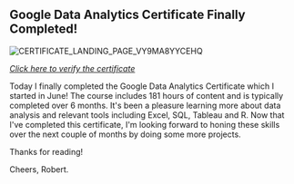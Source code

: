 ## Google Data Analytics Certificate Finally Completed!

![CERTIFICATE_LANDING_PAGE_VY9MA8YYCEHQ](https://user-images.githubusercontent.com/105367716/184691264-63a0f847-928a-49ac-aa85-06177f892595.jpeg)

[*Click here to verify the certificate*](https://coursera.org/verify/professional-cert/VY9MA8YYCEHQ)

Today I finally completed the Google Data Analytics Certificate which I started in June! The course includes 181 hours of content and is typically completed over 6 months. It's been a pleasure learning more about data analysis and relevant tools including Excel, SQL, Tableau and R. Now that I've completed this certificate, I'm looking forward to honing these skills over the next couple of months by doing some more projects.

Thanks for reading! 

Cheers,
Robert.
